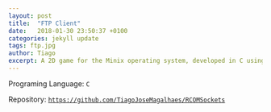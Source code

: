 ```yaml
---
layout: post
title:  "FTP Client"
date:   2018-01-30 23:50:37 +0100
categories: jekyll update
tags: ftp.jpg
author: Tiago
excerpt: A 2D game for the Minix operating system, developed in C using only the C standard library and Minix's OS API.
---
```


Programing Language: `C`

Repository: [`https://github.com/TiagoJoseMagalhaes/RCOMSockets`](https://github.com/TiagoJoseMagalhaes/RCOMSockets)